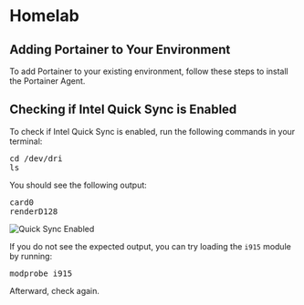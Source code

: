 <h1>Homelab</h1>

<h2>Adding Portainer to Your Environment</h2>

<p>To add Portainer to your existing environment, follow these steps to install the Portainer Agent.</p>

<h2>Checking if Intel Quick Sync is Enabled</h2>

<p>To check if Intel Quick Sync is enabled, run the following commands in your terminal:</p>

<pre>
cd /dev/dri
ls
</pre>

<p>You should see the following output:</p>

<pre>
card0
renderD128
</pre>
<img src="https://github.com/plotikai/homelab/assets/54569189/5393d3ea-fdb7-4dcd-a560-4933ebd94d03" alt="Quick Sync Enabled">


<p>If you do not see the expected output, you can try loading the <code>i915</code> module by running:</p>

<pre>
modprobe i915
</pre>

<p>Afterward, check again.</p>

